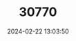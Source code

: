 ---
title: "30770"
category: "Dubautia arborea"
draft: false
date: 2024-02-22 13:03:50
languages:
  English: ["Tree Dubautia"]
  Hawaiian: ["Na'ena'e"]
---